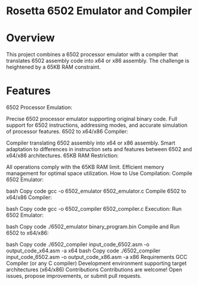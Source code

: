 
# Rosetta 6502 Emulator and Compiler

# Overview
This project combines a 6502 processor emulator with a compiler that translates 6502 assembly code into x64 or x86 assembly. The challenge is heightened by a 65KB RAM constraint.

# Features
6502 Processor Emulation:

Precise 6502 processor emulator supporting original binary code.
Full support for 6502 instructions, addressing modes, and accurate simulation of processor features.
6502 to x64/x86 Compiler:

Compiler translating 6502 assembly into x64 or x86 assembly.
Smart adaptation to differences in instruction sets and features between 6502 and x64/x86 architectures.
65KB RAM Restriction:

All operations comply with the 65KB RAM limit.
Efficient memory management for optimal space utilization.
How to Use
Compilation:
Compile 6502 Emulator:

bash
Copy code
gcc -o 6502_emulator 6502_emulator.c
Compile 6502 to x64/x86 Compiler:

bash
Copy code
gcc -o 6502_compiler 6502_compiler.c
Execution:
Run 6502 Emulator:

bash
Copy code
./6502_emulator binary_program.bin
Compile and Run 6502 to x64/x86:

bash
Copy code
./6502_compiler input_code_6502.asm -o output_code_x64.asm -a x64
bash
Copy code
./6502_compiler input_code_6502.asm -o output_code_x86.asm -a x86
Requirements
GCC Compiler (or any C compiler)
Development environment supporting target architectures (x64/x86)
Contributions
Contributions are welcome! Open issues, propose improvements, or submit pull requests.


